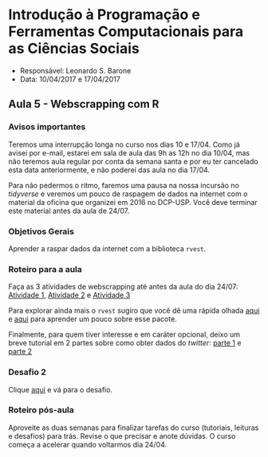 # Introdução à Programação e Ferramentas Computacionais para as Ciências Sociais

- Responsável: Leonardo S. Barone
- Data: 10/04/2017 e 17/04/2017

## Aula 5 - Webscrapping com R

### Avisos importantes

Teremos uma interrupção longa no curso nos dias 10 e 17/04. Como já avisei por e-mail, estarei em sala de aula das 9h as 12h no dia 10/04, mas não teremos aula regular por conta da semana santa e por eu ter cancelado esta data anteriormente, e não poderei das aula no dia 17/04.

Para não pedermos o ritmo, faremos uma pausa na nossa incursão no _tidyverse_ e veremos um pouco de raspagem de dados na internet com o material da oficina que organizei em 2016 no DCP-USP. Você deve terminar este material antes da aula de 24/07.

### Objetivos Gerais

Aprender a raspar dados da internet com a biblioteca `rvest`.

### Roteiro para a aula

Faça as 3 atividades de webscrapping até antes da aula do dia 24/07: [Atividade 1](https://github.com/ngiachetta/Webscraping_R_XML_Legislativo_2016_1/blob/master/Atividade_1-TIDY.Rmd), [Atividade 2](https://github.com/leobarone/Webscraping_R_XML_Legislativo_2016_1/blob/master/Atividade_2.Rmd) e [Atividade 3](https://github.com/leobarone/Webscraping_R_XML_Legislativo_2016_1/blob/master/Atividade_3.Rmd)

Para explorar ainda mais o `rvest` sugiro que você dê uma rápida olhada [aqui](https://blog.rstudio.org/2014/11/24/rvest-easy-web-scraping-with-r/) e [aqui](https://stat4701.github.io/edav/2015/04/02/rvest_tutorial/) para aprender um pouco sobre esse pacote.

Finalmente, para quem tiver interesse e em caráter opcional, deixo um breve tutorial em 2 partes sobre como obter dados do _twitter_: [parte 1](https://github.com/leobarone/Neci_twitter/blob/master/tutorial.Rmd) e [parte 2](https://github.com/leobarone/Neci_twitter/blob/master/tutorial2.Rmd)

### Desafio 2

Clique [aqui](https://github.com/ngiachetta/ProgCienciasSociais/blob/master/activities/datachallange2.md) e vá para o desafio.

### Roteiro pós-aula

Aproveite as duas semanas para finalizar tarefas do curso (tutoriais, leituras e desafios) para trás. Revise o que precisar e anote dúvidas. O curso começa a acelerar quando voltarmos dia 24/04.

